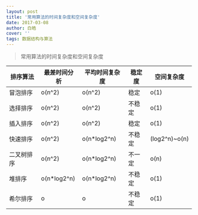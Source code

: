 ```yaml
---
layout: post
title: '常用算法的时间复杂度和空间复杂度'
date: 2017-03-08
author: 白皓
cover: ''
tags: 数据结构与算法
---
```


> 常用算法的时间复杂度和空间复杂度

排序算法 | 最差时间分析 | 平均时间复杂度 | 稳定度 | 空间复杂度
------- | ----------- | ------------ | ----- | --------
冒泡排序 | o(n^2) | o(n^2) | 稳定 | o(1) 
选择排序 | o(n^2) | o(n^2) | 不稳定 | o(1) 
插入排序 | o(n^2) | o(n^2) | 稳定 | o(1) 
快速排序 | o(n^2) | o(n*log2^n)  |不稳定 | (log2^n)~o(n) 
二叉树排序 | o(n^2) | o(n*log2^n) | 不一定 | o(n)
堆排序 | o(n*log2^n) | o(n*log2^n) | 不稳定 | o(1)
希尔排序 | o | o | 不稳定 | o(1)
